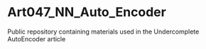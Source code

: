 # Art047_NN_Auto_Encoder
Public repository containing materials used in the Undercomplete AutoEncoder article

